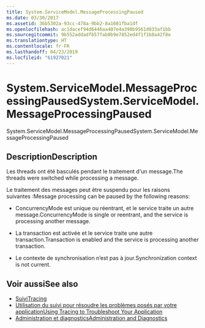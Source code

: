 ```yaml
---
title: System.ServiceModel.MessageProcessingPaused
ms.date: 03/30/2017
ms.assetid: 36b5302a-93cc-478a-9bb2-8a1601fba1df
ms.openlocfilehash: ac1dacef94d6446aa407e4a390b9561d033af1bb
ms.sourcegitcommit: 9b552addadfb57fab0b9e7852ed4f1f1b8a42f8e
ms.translationtype: HT
ms.contentlocale: fr-FR
ms.lasthandoff: 04/23/2019
ms.locfileid: "61927021"
---
```

# <a name="systemservicemodelmessageprocessingpaused"></a><span data-ttu-id="5e9d8-102">System.ServiceModel.MessageProcessingPaused</span><span class="sxs-lookup"><span data-stu-id="5e9d8-102">System.ServiceModel.MessageProcessingPaused</span></span>
<span data-ttu-id="5e9d8-103">System.ServiceModel.MessageProcessingPaused</span><span class="sxs-lookup"><span data-stu-id="5e9d8-103">System.ServiceModel.MessageProcessingPaused</span></span>  
  
## <a name="description"></a><span data-ttu-id="5e9d8-104">Description</span><span class="sxs-lookup"><span data-stu-id="5e9d8-104">Description</span></span>  
 <span data-ttu-id="5e9d8-105">Les threads ont été basculés pendant le traitement d'un message.</span><span class="sxs-lookup"><span data-stu-id="5e9d8-105">The threads were switched while processing a message.</span></span>  
  
 <span data-ttu-id="5e9d8-106">Le traitement des messages peut être suspendu pour les raisons suivantes :</span><span class="sxs-lookup"><span data-stu-id="5e9d8-106">Message processing can be paused by the following reasons:</span></span>  
  
- <span data-ttu-id="5e9d8-107">ConcurrencyMode est unique ou réentrant, et le service traite un autre message.</span><span class="sxs-lookup"><span data-stu-id="5e9d8-107">ConcurrencyMode is single or reentrant, and the service is processing another message.</span></span>  
  
- <span data-ttu-id="5e9d8-108">La transaction est activée et le service traite une autre transaction.</span><span class="sxs-lookup"><span data-stu-id="5e9d8-108">Transaction is enabled and the service is processing another transaction.</span></span>  
  
- <span data-ttu-id="5e9d8-109">Le contexte de synchronisation n’est pas à jour.</span><span class="sxs-lookup"><span data-stu-id="5e9d8-109">Synchronization context is not current.</span></span>  
  
## <a name="see-also"></a><span data-ttu-id="5e9d8-110">Voir aussi</span><span class="sxs-lookup"><span data-stu-id="5e9d8-110">See also</span></span>

- [<span data-ttu-id="5e9d8-111">Suivi</span><span class="sxs-lookup"><span data-stu-id="5e9d8-111">Tracing</span></span>](../../../../../docs/framework/wcf/diagnostics/tracing/index.md)
- [<span data-ttu-id="5e9d8-112">Utilisation du suivi pour résoudre les problèmes posés par votre application</span><span class="sxs-lookup"><span data-stu-id="5e9d8-112">Using Tracing to Troubleshoot Your Application</span></span>](../../../../../docs/framework/wcf/diagnostics/tracing/using-tracing-to-troubleshoot-your-application.md)
- [<span data-ttu-id="5e9d8-113">Administration et diagnostics</span><span class="sxs-lookup"><span data-stu-id="5e9d8-113">Administration and Diagnostics</span></span>](../../../../../docs/framework/wcf/diagnostics/index.md)
